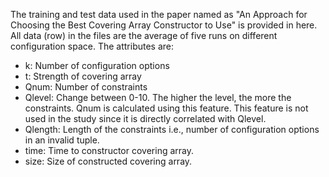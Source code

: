 The training and test data used in the paper named as "An Approach for Choosing the Best
Covering Array Constructor to Use" is provided in here. All data (row) in the files are the average of five runs on different configuration space. The attributes are:

* k: Number of configuration options   
* t: Strength of covering array   
* Qnum: Number of constraints   
* Qlevel: Change between 0-10. The higher the level, the more the constraints. Qnum is calculated using this feature. This feature is not used in the study since it is directly correlated with Qlevel.   
* Qlength: Length of the constraints i.e., number of configuration options in an invalid tuple.   
* time: Time to constructor covering array.   
* size: Size of constructed covering array.   
